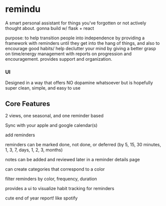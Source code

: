 # remindu
A smart personal assistant for things you've forgotten or not actively thought about. gonna build w/ flask + react

purpose: to help transition people into independence by providing a framework with reminders until they get into the hang of things, and also to encourage good habits/ help declutter your mind by giving a better grasp on time/energy management with reports on progression and encouragement. provides support and organization.

### UI
Designed in a way that offers NO dopamine whatsoever but is hopefully super clean, simple, and easy to use

## Core Features

2 views, one seasonal, and one reminder based

Sync with your apple and google calendar(s)

add reminders 

reminders can be marked done, not done, or deferred (by 5, 15, 30 minutes, 1, 3, 7, days, 1, 2, 3, months)

notes can be added and reviewed later in a reminder details page

can create categories that correspond to a color

filter reminders by color, frequency, duration

provides a ui to visualize habit tracking for reminders

cute end of year report! like spotify
